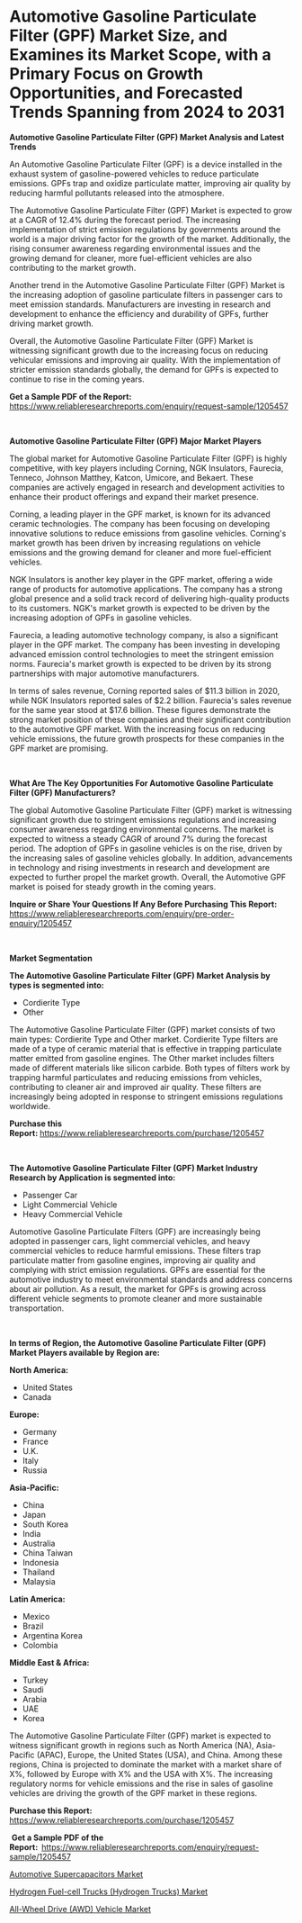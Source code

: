 <p><h1>Automotive Gasoline Particulate Filter (GPF) Market Size, and Examines its Market Scope, with a Primary Focus on Growth Opportunities, and Forecasted Trends Spanning from 2024 to 2031</h1></p><p><strong>Automotive Gasoline Particulate Filter (GPF) Market Analysis and Latest Trends</strong></p>
<p><p>An Automotive Gasoline Particulate Filter (GPF) is a device installed in the exhaust system of gasoline-powered vehicles to reduce particulate emissions. GPFs trap and oxidize particulate matter, improving air quality by reducing harmful pollutants released into the atmosphere.</p><p>The Automotive Gasoline Particulate Filter (GPF) Market is expected to grow at a CAGR of 12.4% during the forecast period. The increasing implementation of strict emission regulations by governments around the world is a major driving factor for the growth of the market. Additionally, the rising consumer awareness regarding environmental issues and the growing demand for cleaner, more fuel-efficient vehicles are also contributing to the market growth.</p><p>Another trend in the Automotive Gasoline Particulate Filter (GPF) Market is the increasing adoption of gasoline particulate filters in passenger cars to meet emission standards. Manufacturers are investing in research and development to enhance the efficiency and durability of GPFs, further driving market growth.</p><p>Overall, the Automotive Gasoline Particulate Filter (GPF) Market is witnessing significant growth due to the increasing focus on reducing vehicular emissions and improving air quality. With the implementation of stricter emission standards globally, the demand for GPFs is expected to continue to rise in the coming years.</p></p>
<p><strong>Get a Sample PDF of the Report:&nbsp;</strong> <a href="https://www.reliableresearchreports.com/enquiry/request-sample/1205457">https://www.reliableresearchreports.com/enquiry/request-sample/1205457</a></p>
<p>&nbsp;</p>
<p><strong>Automotive Gasoline Particulate Filter (GPF) Major Market Players</strong></p>
<p><p>The global market for Automotive Gasoline Particulate Filter (GPF) is highly competitive, with key players including Corning, NGK Insulators, Faurecia, Tenneco, Johnson Matthey, Katcon, Umicore, and Bekaert. These companies are actively engaged in research and development activities to enhance their product offerings and expand their market presence.</p><p>Corning, a leading player in the GPF market, is known for its advanced ceramic technologies. The company has been focusing on developing innovative solutions to reduce emissions from gasoline vehicles. Corning's market growth has been driven by increasing regulations on vehicle emissions and the growing demand for cleaner and more fuel-efficient vehicles.</p><p>NGK Insulators is another key player in the GPF market, offering a wide range of products for automotive applications. The company has a strong global presence and a solid track record of delivering high-quality products to its customers. NGK's market growth is expected to be driven by the increasing adoption of GPFs in gasoline vehicles.</p><p>Faurecia, a leading automotive technology company, is also a significant player in the GPF market. The company has been investing in developing advanced emission control technologies to meet the stringent emission norms. Faurecia's market growth is expected to be driven by its strong partnerships with major automotive manufacturers.</p><p>In terms of sales revenue, Corning reported sales of $11.3 billion in 2020, while NGK Insulators reported sales of $2.2 billion. Faurecia's sales revenue for the same year stood at $17.6 billion. These figures demonstrate the strong market position of these companies and their significant contribution to the automotive GPF market. With the increasing focus on reducing vehicle emissions, the future growth prospects for these companies in the GPF market are promising.</p></p>
<p>&nbsp;</p>
<p><strong>What Are The Key Opportunities For Automotive Gasoline Particulate Filter (GPF) Manufacturers?</strong></p>
<p><p>The global Automotive Gasoline Particulate Filter (GPF) market is witnessing significant growth due to stringent emissions regulations and increasing consumer awareness regarding environmental concerns. The market is expected to witness a steady CAGR of around 7% during the forecast period. The adoption of GPFs in gasoline vehicles is on the rise, driven by the increasing sales of gasoline vehicles globally. In addition, advancements in technology and rising investments in research and development are expected to further propel the market growth. Overall, the Automotive GPF market is poised for steady growth in the coming years.</p></p>
<p><strong>Inquire or Share Your Questions If Any Before Purchasing This Report:</strong> <a href="https://www.reliableresearchreports.com/enquiry/pre-order-enquiry/1205457">https://www.reliableresearchreports.com/enquiry/pre-order-enquiry/1205457</a></p>
<p>&nbsp;</p>
<p><strong>Market Segmentation</strong></p>
<p><strong>The Automotive Gasoline Particulate Filter (GPF) Market Analysis by types is segmented into:</strong></p>
<p><ul><li>Cordierite Type</li><li>Other</li></ul></p>
<p><p>The Automotive Gasoline Particulate Filter (GPF) market consists of two main types: Cordierite Type and Other market. Cordierite Type filters are made of a type of ceramic material that is effective in trapping particulate matter emitted from gasoline engines. The Other market includes filters made of different materials like silicon carbide. Both types of filters work by trapping harmful particulates and reducing emissions from vehicles, contributing to cleaner air and improved air quality. These filters are increasingly being adopted in response to stringent emissions regulations worldwide.</p></p>
<p><strong>Purchase this Report:&nbsp;</strong><a href="https://www.reliableresearchreports.com/purchase/1205457">https://www.reliableresearchreports.com/purchase/1205457</a></p>
<p>&nbsp;</p>
<p><strong>The Automotive Gasoline Particulate Filter (GPF) Market Industry Research by Application is segmented into:</strong></p>
<p><ul><li>Passenger Car</li><li>Light Commercial Vehicle</li><li>Heavy Commercial Vehicle</li></ul></p>
<p><p>Automotive Gasoline Particulate Filters (GPF) are increasingly being adopted in passenger cars, light commercial vehicles, and heavy commercial vehicles to reduce harmful emissions. These filters trap particulate matter from gasoline engines, improving air quality and complying with strict emission regulations. GPFs are essential for the automotive industry to meet environmental standards and address concerns about air pollution. As a result, the market for GPFs is growing across different vehicle segments to promote cleaner and more sustainable transportation.</p></p>
<p>&nbsp;</p>
<p><strong>In terms of Region, the Automotive Gasoline Particulate Filter (GPF) Market Players available by Region are:</strong></p>
<p>
    <p> <strong> North America: </strong>
        <ul>
            <li>United States</li>
            <li>Canada</li>
        </ul>
        </p> 
    <p> <strong> Europe: </strong>
        <ul>
            <li>Germany</li>
            <li>France</li>
            <li>U.K.</li>
            <li>Italy</li>
            <li>Russia</li>
        </ul>
        </p> 
    <p> <strong> Asia-Pacific: </strong>
        <ul>
            <li>China</li>
            <li>Japan</li>
            <li>South Korea</li>
            <li>India</li>
            <li>Australia</li>
            <li>China Taiwan</li>
            <li>Indonesia</li>
            <li>Thailand</li>
            <li>Malaysia</li>
        </ul>
        </p> 
    <p> <strong> Latin America: </strong>
        <ul>
            <li>Mexico</li>
            <li>Brazil</li>
            <li>Argentina Korea</li>
            <li>Colombia</li>
        </ul>
        </p> 
    <p> <strong> Middle East & Africa: </strong>
        <ul>
            <li>Turkey</li>
            <li>Saudi</li>
            <li>Arabia</li>
            <li>UAE</li>
            <li>Korea</li>
        </ul>
    </p>
    </p>
<p><p>The Automotive Gasoline Particulate Filter (GPF) market is expected to witness significant growth in regions such as North America (NA), Asia-Pacific (APAC), Europe, the United States (USA), and China. Among these regions, China is projected to dominate the market with a market share of X%, followed by Europe with X% and the USA with X%. The increasing regulatory norms for vehicle emissions and the rise in sales of gasoline vehicles are driving the growth of the GPF market in these regions.</p></p>
<p><strong>Purchase this Report: </strong><a href="https://www.reliableresearchreports.com/purchase/1205457">https://www.reliableresearchreports.com/purchase/1205457</a></p>
<p>&nbsp;<strong>Get a Sample PDF of the Report:&nbsp;&nbsp;</strong><a href="https://www.reliableresearchreports.com/enquiry/request-sample/1205457">https://www.reliableresearchreports.com/enquiry/request-sample/1205457</a></p>
<p><strong></strong></p>
<p><p><a href="https://github.com/angelajermaine/Market-Research-Report-List-2/blob/main/automotive-supercapacitors-market.md">Automotive Supercapacitors Market</a></p><p><a href="https://github.com/beatblasta/Market-Research-Report-List-2/blob/main/hydrogen-fuel-cell-trucks-hydrogen-trucks-market.md">Hydrogen Fuel-cell Trucks (Hydrogen Trucks) Market</a></p><p><a href="https://github.com/shotows/Market-Research-Report-List-1/blob/main/all-wheel-drive-awd-vehicle-market.md">All-Wheel Drive (AWD) Vehicle Market</a></p></p>